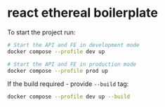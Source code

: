 # react ethereal boilerplate

To start the project run:
```bash
# Start the API and FE in development mode
docker compose --profile dev up

# Start the API and FE in production mode
docker compose --profile prod up
```

If the build required - provide `--build` tag:
```bash
docker compose --profile dev up --build
```
